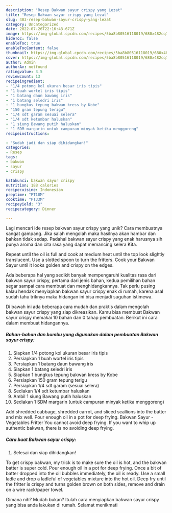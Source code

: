 ```yaml
---
description: "Resep Bakwan sayur crispy yang Lezat"
title: "Resep Bakwan sayur crispy yang Lezat"
slug: 403-resep-bakwan-sayur-crispy-yang-lezat
category: Uncategorized
date: 2022-07-26T22:16:43.671Z
image: https://img-global.cpcdn.com/recipes/5ba8b80516118019/680x482cq70/bakwan-sayur-crispy-foto-resep-utama.jpg
hideToc: false
enableToc: true
enableTocContent: false
thumbnail: https://img-global.cpcdn.com/recipes/5ba8b80516118019/680x482cq70/bakwan-sayur-crispy-foto-resep-utama.jpg
cover: https://img-global.cpcdn.com/recipes/5ba8b80516118019/680x482cq70/bakwan-sayur-crispy-foto-resep-utama.jpg
author: Admin
authorAv: notfound
ratingvalue: 3.5
reviewcount: 13
recipeingredient:
- "1/4 potong kol ukuran besar iris tipis"
- "1 buah wortel iris tipis"
- "1 batang daun bawang iris"
- "1 batang seledri iris"
- "1 bungkus tepung bakwan kress by Kobe"
- "150 gram tepung terigu"
- "1/4 sdt garam sesuai selera"
- "1/4 sdt ketumbar haluskan"
- "1 siung Bawang putih haluskan"
- "1 SDM margarin untuk campuran minyak ketika menggoreng"
recipeinstructions:

- "Sudah jadi dan siap dihidangkan!"
categories:
- Resep
tags:
- bakwan
- sayur
- crispy

katakunci: bakwan sayur crispy 
nutrition: 188 calories
recipecuisine: Indonesian
preptime: "PT10M"
cooktime: "PT33M"
recipeyield: "3"
recipecategory: Dinner

---
```





Lagi mencari ide resep bakwan sayur crispy yang unik? Cara membuatnya sangat gampang. Jika salah mengolah maka hasilnya akan hambar dan bahkan tidak sedap. Padahal bakwan sayur crispy yang enak harusnya sih punya aroma dan cita rasa yang dapat memancing selera Kita.





Repeat until the oil is full and cook at medium heat until the top look slightly translucent. Use a slotted spoon to turn the fritters. Cook your Bakwan Sayur until it looks golden and crispy on the edges.

Ada beberapa hal yang sedikit banyak mempengaruhi kualitas rasa dari bakwan sayur crispy, pertama dari jenis bahan, kedua pemilihan bahan segar sampai cara membuat dan menghidangkannya. Tak perlu pusing kalau hendak menyiapkan bakwan sayur crispy enak di rumah, karena asal sudah tahu triknya maka hidangan ini bisa menjadi suguhan istimewa.






Di bawah ini ada beberapa cara mudah dan praktis dalam mengolah bakwan sayur crispy yang siap dikreasikan. Kamu bisa membuat Bakwan sayur crispy memakai 10 bahan dan 0 tahap pembuatan. Berikut ini cara dalam membuat hidangannya.

<!--inarticleads1-->

##### Bahan-bahan dan bumbu yang digunakan dalam pembuatan Bakwan sayur crispy:

1. Siapkan 1/4 potong kol ukuran besar iris tipis
1. Persiapkan 1 buah wortel iris tipis
1. Persiapkan 1 batang daun bawang iris
1. Siapkan 1 batang seledri iris
1. Siapkan 1 bungkus tepung bakwan kress by Kobe
1. Persiapkan 150 gram tepung terigu
1. Persiapkan 1/4 sdt garam (sesuai selera)
1. Sediakan 1/4 sdt ketumbar haluskan
1. Ambil 1 siung Bawang putih haluskan
1. Sediakan 1 SDM margarin (untuk campuran minyak ketika menggoreng)


Add shredded cabbage, shredded carrot, and sliced scallions into the batter and mix well. Pour enough oil in a pot for deep frying. Bakwan Sayur - Vegetables Fritter You cannot avoid deep frying. If you want to whip up authentic bakwan, there is no avoiding deep frying. 

<!--inarticleads2-->

##### Cara buat Bakwan sayur crispy:


1. Selesai dan siap dihidangkan!

To get crispy bakwan, my trick is to make sure the oil is hot, and the bakwan batter is super cold. Pour enough oil in a pot for deep frying. Once a bit of batter dropped into the oil bubbles immediately, the oil is ready. Use a small ladle and drop a ladleful of vegetables mixture into the hot oil. Deep fry until the fritter is crispy and turns golden brown on both sides, remove and drain on a wire rack/paper towel. 

Gimana nih? Mudah bukan? Itulah cara menyiapkan bakwan sayur crispy yang bisa anda lakukan di rumah. Selamat menikmati
